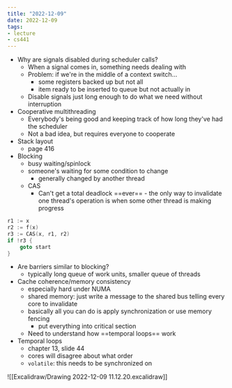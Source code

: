 ```yaml
---
title: "2022-12-09"
date: 2022-12-09
tags:
- lecture
- cs441
---
```


* Why are signals disabled during scheduler calls?
	* When a signal comes in, something needs dealing with
	* Problem: if we're in the middle of a context switch...
		* some registers backed up but not all
		* item ready to be inserted to queue but not actually in
	* Disable signals just long enough to do what we need without interruption
* Cooperative multithreading
	* Everybody's being good and keeping track of how long they've had the scheduler
	* Not a bad idea, but requires everyone to cooperate
* Stack layout
	* page 416
* Blocking
	* busy waiting/spinlock
	* someone's waiting for some condition to change
		* generally changed by another thread
	* CAS
		* Can't get a total deadlock ==ever== - the only way to invalidate one thread's operation is when some other thread is making progress

```go
r1 := x
r2 := f(x)
r3 := CAS(x, r1, r2)
if !r3 {
	goto start
}
```

* Are barriers similar to blocking?
	* typically long queue of work units, smaller queue of threads
* Cache coherence/memory consistency
	* especially hard under NUMA
	* shared memory: just write a message to the shared bus telling every core to invalidate
	* basically all you can do is apply synchronization or use memory fencing
		* put everything into critical section
	* Need to understand how ==temporal loops== work
* Temporal loops
	* chapter 13, slide 44
	* cores will disagree about what order
	* `volatile`: this needs to be synchronized on

![[Excalidraw/Drawing 2022-12-09 11.12.20.excalidraw]]

